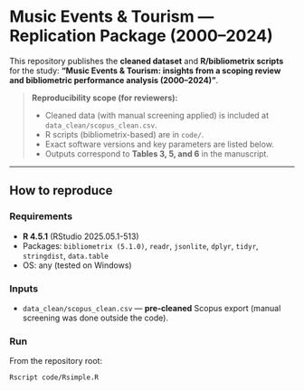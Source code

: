 # Music Events & Tourism — Replication Package (2000–2024)

This repository publishes the **cleaned dataset** and **R/bibliometrix scripts** for the study:
**“Music Events & Tourism: insights from a scoping review and bibliometric performance analysis (2000–2024)”**.

> **Reproducibility scope (for reviewers):**  
> - Cleaned data (with manual screening applied) is included at `data_clean/scopus_clean.csv`.  
> - R scripts (bibliometrix-based) are in `code/`.  
> - Exact software versions and key parameters are listed below.  
> - Outputs correspond to **Tables 3, 5, and 6** in the manuscript.

---

## How to reproduce

### Requirements
- **R 4.5.1** (RStudio 2025.05.1-513)
- Packages: `bibliometrix (5.1.0)`, `readr`, `jsonlite`, `dplyr`, `tidyr`, `stringdist`, `data.table`
- OS: any (tested on Windows)

### Inputs
- `data_clean/scopus_clean.csv` — **pre-cleaned** Scopus export (manual screening was done outside the code).

### Run
From the repository root:
```bash
Rscript code/Rsimple.R

